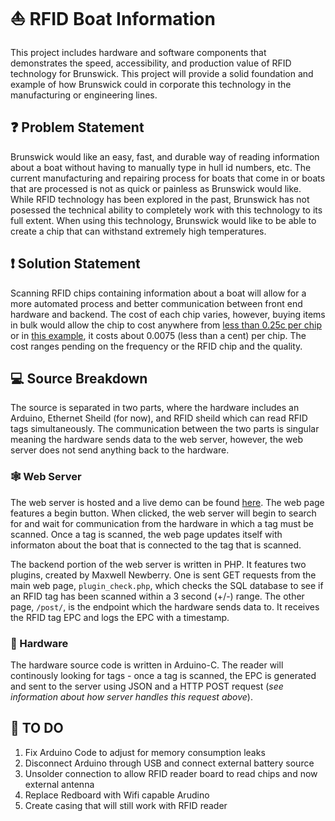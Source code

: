 # :boat: RFID Boat Information 
This project includes hardware and software components that demonstrates the speed, accessibility, and production value of RFID technology for Brunswick. This project will provide a solid foundation and example of how Brunswick could in corporate this technology in the manufacturing or engineering lines.

## :question: Problem Statement
Brunswick would like an easy, fast, and durable way of reading information about a boat without having to manually type in hull id numbers, etc. The current manufacturing and repairing process for boats that come in or boats that are processed is not as quick or painless as Brunswick would like. While RFID technology has been explored in the past, Brunswick has not posessed the technical ability to completely work with this technology to its full extent. When using this technology, Brunswick would like to be able to create a chip that can withstand extremely high temperatures. 

## :exclamation: Solution Statement
Scanning RFID chips containing information about a boat will allow for a more automated process and better communication between front end hardware and backend. The cost of each chip varies, however, buying items in bulk would allow the chip to cost anywhere from [less than 0.25c per chip](https://www.barcodegiant.com/zebra/part-10002055r.htm?aw&adtype=pla&utm_medium=pla&utm_campaign=PLA_Topaz&gclid=EAIaIQobChMIjbqXvpHx4wIVDJ-fCh0StQznEAQYBCABEgIvAPD_BwE&gclsrc=aw.ds) or in [this example](https://www.barcodegiant.com/zebra/part-10010028-r.htm?aw&adtype=pla&utm_medium=pla&utm_campaign=PLA_Topaz&gclid=EAIaIQobChMIjbqXvpHx4wIVDJ-fCh0StQznEAQYAiABEgJY2vD_BwE&gclsrc=aw.ds), it costs about 0.0075 (less than a cent) per chip. The cost ranges pending on the frequency or the RFID chip and the quality.

## :computer: Source Breakdown
The source is separated in two parts, where the hardware includes an Arduino, Ethernet Sheild (for now), and RFID sheild which can read RFID tags simultaneously. The communication between the two parts is singular meaning the hardware sends data to the web server, however, the web server does not send anything back to the hardware.

### :spider_web: Web Server
The web server is hosted and a live demo can be found [here](http://159.89.237.82/rfid/). The web page features a begin button. When clicked, the web server will begin to search for and wait for communication from the hardware in which a tag must be scanned. Once a tag is scanned, the web page updates itself with informaton about the boat that is connected to the tag that is scanned.

The backend portion of the web server is written in PHP. It features two plugins, created by Maxwell Newberry. One is sent GET requests from the main web page, `plugin_check.php`, which checks the SQL database to see if an RFID tag has been scanned within a 3 second (+/-) range. The other page, `/post/`, is the endpoint which the hardware sends data to. It receives the RFID tag EPC and logs the EPC with a timestamp.

### :wrench: Hardware
The hardware source code is written in Arduino-C. The reader will continously looking for tags - once a tag is scanned, the EPC is generated and sent to the server using JSON and a HTTP POST request (*see information about how server handles this request above*).

## :page_with_curl: TO DO
1. Fix Arduino Code to adjust for memory consumption leaks
2. Disconnect Arduino through USB and connect external battery source
3. Unsolder connection to allow RFID reader board to read chips and now external antenna
4. Replace Redboard with Wifi capable Arudino
5. Create casing that will still work with RFID reader
